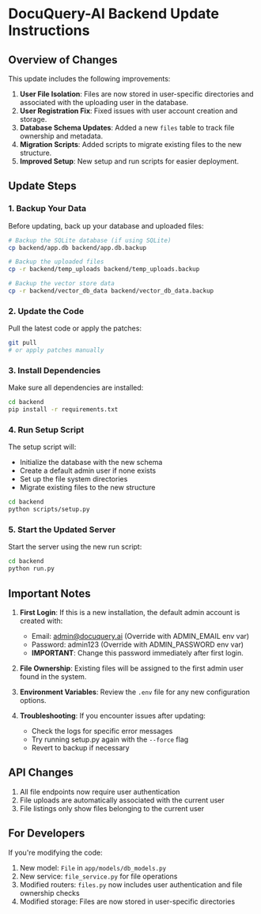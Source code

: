 # DocuQuery-AI Backend Update Instructions

## Overview of Changes

This update includes the following improvements:

1. **User File Isolation**: Files are now stored in user-specific directories and associated with the uploading user in the database.
2. **User Registration Fix**: Fixed issues with user account creation and storage.
3. **Database Schema Updates**: Added a new `files` table to track file ownership and metadata.
4. **Migration Scripts**: Added scripts to migrate existing files to the new structure.
5. **Improved Setup**: New setup and run scripts for easier deployment.

## Update Steps

### 1. Backup Your Data

Before updating, back up your database and uploaded files:

```bash
# Backup the SQLite database (if using SQLite)
cp backend/app.db backend/app.db.backup

# Backup the uploaded files
cp -r backend/temp_uploads backend/temp_uploads.backup

# Backup the vector store data
cp -r backend/vector_db_data backend/vector_db_data.backup
```

### 2. Update the Code

Pull the latest code or apply the patches:

```bash
git pull
# or apply patches manually
```

### 3. Install Dependencies

Make sure all dependencies are installed:

```bash
cd backend
pip install -r requirements.txt
```

### 4. Run Setup Script

The setup script will:
- Initialize the database with the new schema
- Create a default admin user if none exists
- Set up the file system directories
- Migrate existing files to the new structure

```bash
cd backend
python scripts/setup.py
```

### 5. Start the Updated Server

Start the server using the new run script:

```bash
cd backend
python run.py
```

## Important Notes

1. **First Login**: If this is a new installation, the default admin account is created with:
   - Email: admin@docuquery.ai (Override with ADMIN_EMAIL env var)
   - Password: admin123 (Override with ADMIN_PASSWORD env var)
   - **IMPORTANT**: Change this password immediately after first login.

2. **File Ownership**: Existing files will be assigned to the first admin user found in the system.

3. **Environment Variables**: Review the `.env` file for any new configuration options.

4. **Troubleshooting**: If you encounter issues after updating:
   - Check the logs for specific error messages
   - Try running setup.py again with the `--force` flag
   - Revert to backup if necessary

## API Changes

1. All file endpoints now require user authentication
2. File uploads are automatically associated with the current user
3. File listings only show files belonging to the current user

## For Developers

If you're modifying the code:

1. New model: `File` in `app/models/db_models.py`
2. New service: `file_service.py` for file operations
3. Modified routers: `files.py` now includes user authentication and file ownership checks
4. Modified storage: Files are now stored in user-specific directories 